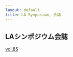```yaml
---
layout: default
title: LA Symposium, 会誌
---
```


LAシンポジウム会誌
--------

[vol.85](./kaishi/LA85_202507.pdf)
